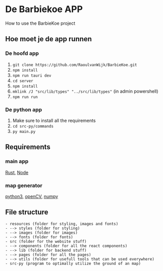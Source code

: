 # De Barbiekoe APP

How to use the BarbieKoe project

## Hoe moet je de app runnen

### De hoofd app

1. `git clone https://github.com/RaoulvanWijk/BarbieKoe.git`
2. `npm install`
3. `npm run tauri dev`
4. `cd server`
5. `npm install`
6. `mklink /J "src/lib/types" "../src/lib/types"` (in admin powershell)
7. `npm run run`

### De python app

1. Make sure to install all the requirements
2. `cd src-py/commands`
3. `py main.py`

## Requirements

### main app

[Rust](https://www.rust-lang.org/tools/install), [Node](https://nodejs.org/en/)

### map generator

[python3](https://www.python.org/downloads/),
[openCV](https://pypi.org/project/opencv-python/),
[numpy](https://numpy.org/install/)

## File structure

```
- resources (folder for styling, images and fonts)
- --> styles (folder for styling)
- --> images (folder for images)
- --> fonts (folder for fonts)
- src (folder for the website stuff)
- --> components (folder for all the react components)
- --> lib (folder for backend stuff)
- --> pages (folder for all the pages)
- --> utils (folder for usefull tools that can be used everywhere)
- src-py (program to optimally utilize the ground of an map)
```

